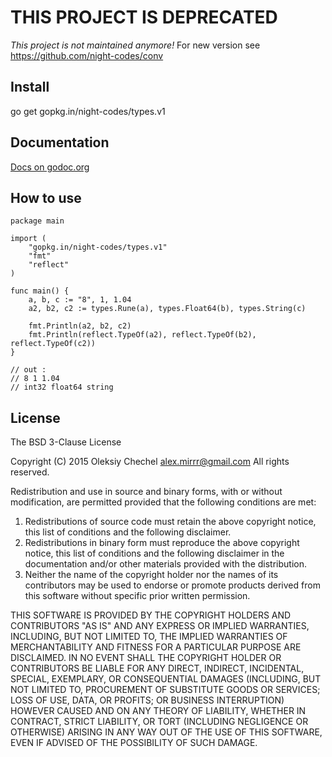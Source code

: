 # THIS PROJECT IS DEPRECATED
*This project is not maintained anymore!*
For new version see https://github.com/night-codes/conv

## Install

go get gopkg.in/night-codes/types.v1

## Documentation
[Docs on godoc.org](https://godoc.org/gopkg.in/night-codes/types.v1)

## How to use

```golang
package main

import (
    "gopkg.in/night-codes/types.v1"
    "fmt"
    "reflect"
)

func main() {
    a, b, c := "8", 1, 1.04
    a2, b2, c2 := types.Rune(a), types.Float64(b), types.String(c)

    fmt.Println(a2, b2, c2)
    fmt.Println(reflect.TypeOf(a2), reflect.TypeOf(b2), reflect.TypeOf(c2))
}

// out :
// 8 1 1.04
// int32 float64 string
```

## License
The BSD 3-Clause License

Copyright (C) 2015 Oleksiy Chechel <alex.mirrr@gmail.com>
All rights reserved.

Redistribution and use in source and binary forms, with or without modification, are permitted provided
that the following conditions are met:

1. Redistributions of source code must retain the above copyright notice, this list of conditions
   and the following disclaimer.
2. Redistributions in binary form must reproduce the above copyright notice, this list of conditions and
   the following disclaimer in the documentation and/or other materials provided with the distribution.
3. Neither the name of the copyright holder nor the names of its contributors may be used to endorse or
   promote products derived from this software without specific prior written permission.

THIS SOFTWARE IS PROVIDED BY THE COPYRIGHT HOLDERS AND CONTRIBUTORS "AS IS" AND ANY EXPRESS OR IMPLIED WARRANTIES,
INCLUDING, BUT NOT LIMITED TO, THE IMPLIED WARRANTIES OF MERCHANTABILITY AND FITNESS FOR A PARTICULAR PURPOSE ARE
DISCLAIMED. IN NO EVENT SHALL THE COPYRIGHT HOLDER OR CONTRIBUTORS BE LIABLE FOR ANY DIRECT, INDIRECT, INCIDENTAL,
SPECIAL, EXEMPLARY, OR CONSEQUENTIAL DAMAGES (INCLUDING, BUT NOT LIMITED TO, PROCUREMENT OF SUBSTITUTE GOODS OR
SERVICES; LOSS OF USE, DATA, OR PROFITS; OR BUSINESS INTERRUPTION) HOWEVER CAUSED AND ON ANY THEORY OF LIABILITY,
WHETHER IN CONTRACT, STRICT LIABILITY, OR TORT (INCLUDING NEGLIGENCE OR OTHERWISE) ARISING IN ANY WAY OUT OF
THE USE OF THIS SOFTWARE, EVEN IF ADVISED OF THE POSSIBILITY OF SUCH DAMAGE.

